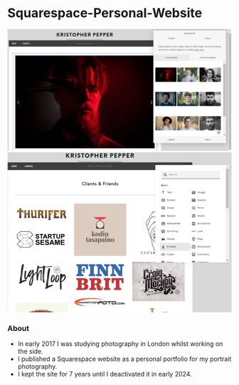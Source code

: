 # Squarespace-Personal-Website

<img src="Squarespace Site 1.png"/>

<img src="Squarespace Site 2.png"/>

### About

- In early 2017 I was studying photography in London whilst working on the side.
- I published a Squarespace website as a personal portfolio for my portrait photography.
- I kept the site for 7 years until I deactivated it in early 2024.
